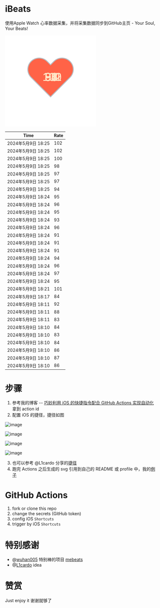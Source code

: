 # iBeats
使用Apple Watch 心率数据采集，并将采集数据同步到GitHub主页 - Your Soul, Your Beats!

![](./files/heart.svg)

<!--START_SECTION:my_heart_rate-->
| Time | Rate | 
 | ---- | ---- | 
| 2024年5月9日 18:25 | 102 |
| 2024年5月9日 18:25 | 102 |
| 2024年5月9日 18:25 | 100 |
| 2024年5月9日 18:25 | 98 |
| 2024年5月9日 18:25 | 97 |
| 2024年5月9日 18:25 | 97 |
| 2024年5月9日 18:25 | 94 |
| 2024年5月9日 18:24 | 95 |
| 2024年5月9日 18:24 | 96 |
| 2024年5月9日 18:24 | 95 |
| 2024年5月9日 18:24 | 93 |
| 2024年5月9日 18:24 | 96 |
| 2024年5月9日 18:24 | 91 |
| 2024年5月9日 18:24 | 91 |
| 2024年5月9日 18:24 | 91 |
| 2024年5月9日 18:24 | 94 |
| 2024年5月9日 18:24 | 96 |
| 2024年5月9日 18:24 | 97 |
| 2024年5月9日 18:24 | 95 |
| 2024年5月9日 18:21 | 101 |
| 2024年5月9日 18:17 | 84 |
| 2024年5月9日 18:11 | 92 |
| 2024年5月9日 18:11 | 88 |
| 2024年5月9日 18:11 | 83 |
| 2024年5月9日 18:10 | 84 |
| 2024年5月9日 18:10 | 83 |
| 2024年5月9日 18:10 | 84 |
| 2024年5月9日 18:10 | 86 |
| 2024年5月9日 18:10 | 87 |
| 2024年5月9日 18:10 | 86 |

<!--END_SECTION:my_heart_rate-->

# 步骤
1. 参考我的博客 -- [巧妙利用 iOS 的快捷指令配合 GitHub Actions 实现自动化](https://github.com/yihong0618/gitblog/issues/198) 拿到 action id
2. 配置 iOS 的捷径，捷径如图

![image](https://user-images.githubusercontent.com/15976103/122154218-0db0b480-ce97-11eb-93bb-5aec07c558dc.png)

![image](https://user-images.githubusercontent.com/15976103/122154236-186b4980-ce97-11eb-8e4b-70551a0391ae.png)

![image](https://user-images.githubusercontent.com/15976103/122154268-2d47dd00-ce97-11eb-902e-3acf292265a9.png)

![image](https://user-images.githubusercontent.com/15976103/122174055-fa144680-ceb4-11eb-9be2-3eb83cd516f7.png)

3. 也可以参考 @L1cardo 分享的[捷径](https://www.icloud.com/shortcuts/6ab6047b459c41ad822ad6b94b1c03d4)
4. 跑完 Actions 之后生成的 svg 引用到自己的 README 或 profile 中，我的[例子](https://github.com/yihong0618) 

# GitHub Actions

1. fork or clone this repo
2. change the secrets (GitHub token)
3. config iOS `Shortcuts` 
4. trigger by iOS `Shortcuts`

# 特别感谢
- @[wuhan005](https://github.com/wuhan005) 特别棒的项目 [mebeats](https://github.com/wuhan005/mebeats)
- @[L1cardo](https://github.com/L1cardo) idea

# 赞赏
Just enjoy it
谢谢就够了
